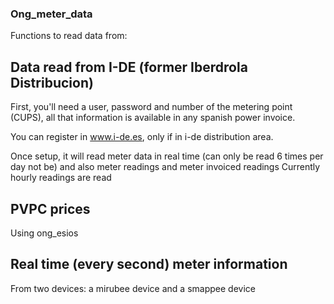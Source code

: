 ### Ong_meter_data
Functions to read data from:

## Data read from I-DE (former Iberdrola Distribucion)
First, you'll need a user, password and number of the metering point (CUPS), all that 
information is available in any spanish power invoice.

You can register in www.i-de.es, only if in i-de distribution area. 

Once setup, it will read meter data in real time 
(can only be read 6 times per day not be) and also meter readings and meter invoiced readings
Currently hourly readings are read

## PVPC prices
Using ong_esios

## Real time (every second) meter information
From two devices: a mirubee device and a smappee device
